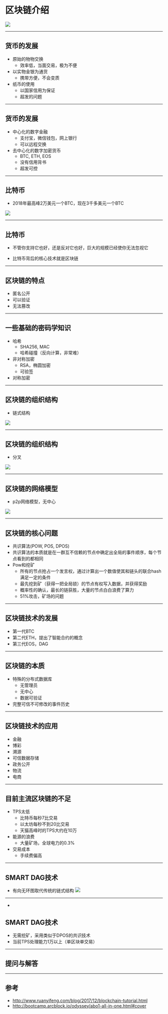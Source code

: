 # 区块链介绍

![](http://www.ruanyifeng.com/blogimg/asset/2017/bg2017122701.jpg)

---
## 货币的发展
* 原始的物物交换
  - 效率低，当面交易，极为不便
* 以实物金银为通货
  - 携带方便，不会变质
* 纸币的使用
  - 以国家信用为保证
  - 超发的问题

---
## 货币的发展
* 中心化的数字金融
   - 支付宝，微信钱包，网上银行
   - 可以远程交换
* 去中心化的数字加密货币
   - BTC, ETH, EOS
   - 没有信用背书
   - 超发可控

---
## 比特币

* 2018年最高峰2万美元一个BTC，现在3千多美元一个BTC

![](image/btc_price.png)

---
## 比特币
* 不管你支持它也好，还是反对它也好，巨大的规模已经使你无法忽视它

* 比特币背后的核心技术就是区块链

---

## 区块链的特点

* 匿名公开
* 可以验证
* 无法篡改

---

## 一些基础的密码学知识

 - 哈希
   * SHA256, MAC
   * 哈希碰撞（反向计算，非常难）
 - 非对称加密
   * RSA，椭圆加密
   * 可验签
 - 对称加密

---

## 区块链的组织结构
- 链式结构

![](image/block_chain.png)

---

## 区块链的组织结构
- 分叉

![](image/fork.png)

---

## 区块链的网络模型
 - p2p网络模型，无中心

![](image/p2p.png)

---

## 区块链的核心问题
  - 共识算法(POW, POS, DPOS)
  - 共识算法的本质就是在一群互不信赖的节点中确定出全局的事件顺序，每个节点看到的都相同
  - Pow和挖矿
    * 所有的节点抢占一个发言权，通过计算出一个数值使其和链头的联合hash满足一定的条件
    * 最先挖到矿（获得一把全局锁）的节点有权写入数据，并获得奖励
    * 概率性的确认，最长的链获胜，大量的节点白白浪费了算力
    * 51%攻击，矿场的问题


---

## 区块链技术的发展

* 第一代BTC
* 第二代ETH，提出了智能合约的概念
* 第三代EOS，DAG

---

## 区块链的本质
  - 特殊的分布式数据库
    * 无管理员
    * 无中心
    * 数据可验证
  - 完整可信不可修改的事件历史
---

## 区块链技术的应用

* 金融
* 博彩
* 溯源
* 可信数据存储
* 政务公开
* 物流
* 电商

---

## 目前主流区块链的不足

- TPS太低
  * 比特币每秒7比交易
  * 以太坊每秒不到20比交易
  * 天猫高峰时的TPS大约在10万
- 能源的浪费
  * 大量矿场，全球电力的0.3%
- 交易成本
  * 手续费偏高


---

## SMART DAG技术

- 有向无环图取代传统的链式结构
![](image/dag.png)

---
- 
## SMART DAG技术
- 无需挖矿，采用类似于DPOS的共识技术
- 当前TPS处理能力1万以上（单区块单交易）



---
## 提问与解答

---
## 参考

 - http://www.ruanyifeng.com/blog/2017/12/blockchain-tutorial.html
 - http://bootcamp.arcblock.io/odyssey/abo1-all-in-one.html#cover

